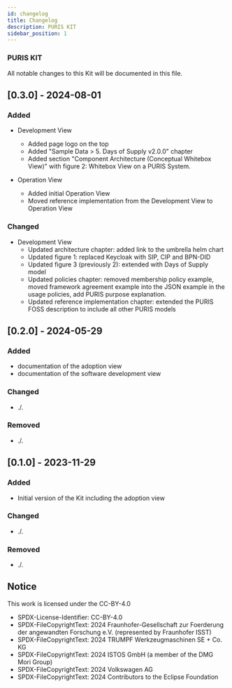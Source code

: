 ```yaml
---
id: changelog
title: Changelog
description: PURIS KIT
sidebar_position: 1
---
```


### PURIS KIT

All notable changes to this Kit will be documented in this file.

## [0.3.0] - 2024-08-01

### Added

- Development View
  - Added page logo on the top
  - Added "Sample Data > 5. Days of Supply v2.0.0" chapter
  - Added section "Component Architecture (Conceptual Whitebox View)" with figure 2: Whitebox View on a PURIS System.

- Operation View
  - Added initial Operation View
  - Moved reference implementation from the Development View to Operation View

### Changed

- Development View
  - Updated architecture chapter: added link to the umbrella helm chart
  - Updated figure 1: replaced Keycloak with SIP, CIP and BPN-DID
  - Updated figure 3 (previously 2): extended with Days of Supply model
  - Updated policies chapter: removed membership policy example, moved framework agreement example into the JSON example in the usage policies, add PURIS purpose explanation.
  - Updated reference implementation chapter: extended the PURIS FOSS description to include all other PURIS models

## [0.2.0] - 2024-05-29

### Added​

- documentation of the adoption view
- documentation of the software development view

### Changed​

- ./.

### Removed​

- ./.

## [0.1.0] - 2023-11-29

### Added

- Initial version of the Kit including the adoption view

### Changed

- ./.

### Removed

- ./.

## Notice

This work is licensed under the CC-BY-4.0

- SPDX-License-Identifier: CC-BY-4.0
- SPDX-FileCopyrightText: 2024 Fraunhofer-Gesellschaft zur Foerderung der angewandten Forschung e.V. (represented by Fraunhofer ISST)
- SPDX-FileCopyrightText: 2024 TRUMPF Werkzeugmaschinen SE + Co. KG
- SPDX-FileCopyrightText: 2024 ISTOS GmbH (a member of the DMG Mori Group)
- SPDX-FileCopyrightText: 2024 Volkswagen AG
- SPDX-FileCopyrightText: 2024 Contributors to the Eclipse Foundation
